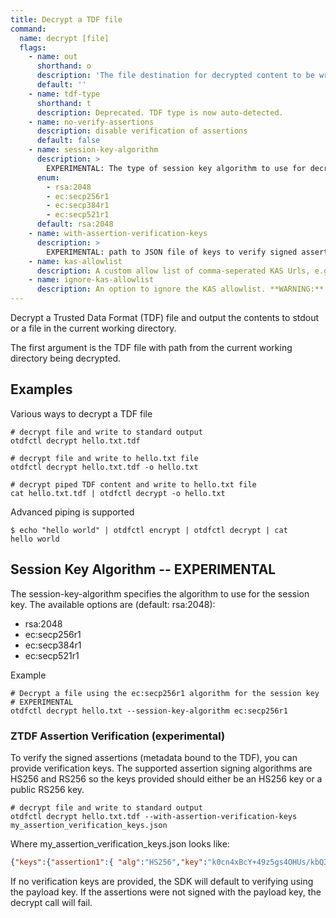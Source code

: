 ```yaml
---
title: Decrypt a TDF file
command:
  name: decrypt [file]
  flags:
    - name: out
      shorthand: o
      description: 'The file destination for decrypted content to be written instead of stdout.'
      default: ''
    - name: tdf-type
      shorthand: t
      description: Deprecated. TDF type is now auto-detected.
    - name: no-verify-assertions
      description: disable verification of assertions
      default: false
    - name: session-key-algorithm
      description: >
        EXPERIMENTAL: The type of session key algorithm to use for decryption
      enum:
        - rsa:2048
        - ec:secp256r1
        - ec:secp384r1
        - ec:secp521r1
      default: rsa:2048
    - name: with-assertion-verification-keys
      description: >
        EXPERIMENTAL: path to JSON file of keys to verify signed assertions. See examples for more information.
    - name: kas-allowlist
      description: A custom allow list of comma-seperated KAS Urls, e.g. `https://example.com/kas,http://localhost:8080`. If none specified, the platform will use the list of KASes in the KAS registry.
    - name: ignore-kas-allowlist
      description: An option to ignore the KAS allowlist. **WARNING:** Not using an allowlist may expose you to potential security risks, as untrusted KAS URLs could be used. 
---
```


Decrypt a Trusted Data Format (TDF) file and output the contents to stdout or a file in the current working directory.

The first argument is the TDF file with path from the current working directory being decrypted.

## Examples

Various ways to decrypt a TDF file

```shell
# decrypt file and write to standard output
otdfctl decrypt hello.txt.tdf

# decrypt file and write to hello.txt file
otdfctl decrypt hello.txt.tdf -o hello.txt

# decrypt piped TDF content and write to hello.txt file
cat hello.txt.tdf | otdfctl decrypt -o hello.txt
```

Advanced piping is supported

```shell
$ echo "hello world" | otdfctl encrypt | otdfctl decrypt | cat
hello world
```

## Session Key Algorithm -- EXPERIMENTAL

The session-key-algorithm specifies the algorithm to use for the session key. The available options are (default: rsa:2048):
- rsa:2048
- ec:secp256r1
- ec:secp384r1
- ec:secp521r1

Example
```shell
# Decrypt a file using the ec:secp256r1 algorithm for the session key
# EXPERIMENTAL
otdfctl decrypt hello.txt --session-key-algorithm ec:secp256r1
```

### ZTDF Assertion Verification (experimental)

To verify the signed assertions (metadata bound to the TDF), you can provide verification keys. The supported assertion signing algorithms are HS256 and RS256 so the keys provided should either be an HS256 key or a public RS256 key.
```shell
# decrypt file and write to standard output
otdfctl decrypt hello.txt.tdf --with-assertion-verification-keys my_assertion_verification_keys.json
```
Where my_assertion_verification_keys.json looks like:
```json
{"keys":{"assertion1":{ "alg":"HS256","key":"k0cn4xBcY+49z5gs4OHUs/kbQ3/T8p+uUW9pIQ/9aqE="},"assertion2":{ "alg":"RS256","key":"-----BEGIN PUBLIC KEY-----\nMIIBIjANBgkqhkiG9w0BAQEFAAOCAQ8AMIIBCgKCAQEAmr0wRsdXN0O9NiltxoGy\nC6ZYwHbdiPVzvOnm9ven5g7Fpm3HOmygdi021WX1OlSua+OSrXGPjM2xbY3LTrFH\nQXQEITjraXQRp5vlKDbBnOrtjYDaKazBXgTYVdelE4AIAuQaGoTudMasHBGiLPEW\niTL4ySec0NzHn2s72Q4hn5/KJpIJOGqj0SlNViufdNylkjrJ3apoYFv1Mhwi3EF/\niFZQ5encDDJmcG/UYF3msbuHRzArJJQ733BNRvicWF/nqixKxprvm8Ts8a54tr8N\nZ7cEu1u5G6AY/pZFGk4ml8q3v5o1ja7xw2dgpJlS8Tl88tUzs+7GG8Ib8n7mHqeP\nTQIDAQAB\n-----END PUBLIC KEY-----\n"}}}
```
If no verification keys are provided, the SDK will default to verifying using the payload key. If the assertions were not signed with the payload key, the decrypt call will fail.